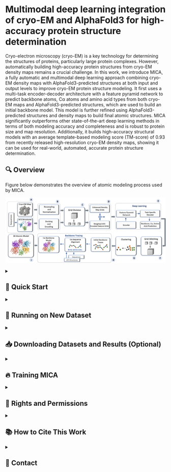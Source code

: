 # Multimodal deep learning integration of cryo-EM and AlphaFold3 for high-accuracy protein structure determination 

Cryo-electron microscopy (cryo-EM) is a key technology for determining the structures of proteins, particularly large protein complexes. However, automatically building high-accuracy protein structures from cryo-EM density maps remains a crucial challenge. In this work, we introduce MICA, a fully automatic and multimodal deep learning approach combining cryo-EM density maps with AlphaFold3-predicted structures at both input and output levels to improve cryo-EM protein structure modeling. It first uses a multi-task encoder-decoder architecture with a feature pyramid network to predict backbone atoms, Cα atoms and amino acid types from both cryo-EM maps and AlphaFold3-predicted structures, which are used to build an initial backbone model. This model is further refined using AlphaFold3-predicted structures and density maps to build final atomic structures. MICA significantly outperforms other state-of-the-art deep learning methods in terms of both modeling accuracy and completeness and is robust to protein size and map resolution. Additionally, it builds high-accuracy structural models with an average template-based modeling score (TM-score) of 0.93 from recently released high-resolution cryo-EM density maps, showing it can be used for real-world, automated, accurate protein structure determination.

## 🔍 Overview
Figure below demonstrates the overview of atomic modeling process used by MICA.

![Alt text](<assets/General_Overview.jpg>)

<details>
<summary><h2>🚀 Quick Start</h2></summary>

### 1. Clone the Repository
```
git clone https://github.com/jianlin-cheng/MICA
cd MICA
```

### 2. Set Up Conda Environment
Create and activate the conda environment using the provided YAML file:

```
conda env create -f environment.yml
conda activate MICA
```

### 3. Download MICA Model
```
curl https://zenodo.org/records/15756654/files/trained_models.tar.gz?download=1 --output trained_models.tar.gz
tar -xzvf trained_models.tar.gz
rm trained_models.tar.gz
```

### 4. Download Sample Data for Inference
```
curl https://zenodo.org/records/15756654/files/input.tar.gz?download=1 --output input.tar.gz
tar -xzvf input.tar.gz
rm input.tar.gz
```

### 5. Inference on Sample Data 
Run inference on sample data to make sure the installation has been done correctly.
```
python run.py -m input/15635/emd_15635.map -f input/15635/8at6.fasta -i input/15635 --run_pulchra --pulchra_path=modules/pulchra304/src/pulchra --resolution=3.7
```

</details>

<details>
<summary><h2>📂 Running on New Dataset</h2></summary>

### 🔧 Step 1: Install and Configure PHENIX (Skip this step if you already have Phenix on your machine)

1. Visit the [PHENIX download website](https://phenix-online.org/download)
2. Click on **Request a password** using your institutional email
3. Once you get *username* and *password* go to **Download official release**
4. Download the command-line installer for your machine
5. Set up Phenix
6. Verify the Phenix installation and grab path to phenix_env.sh

**For complete instructions on installing and setting up Phenix visit [PHENIX website](https://phenix-online.org/documentation/install-setup-run.html)**

### 🔮 Step 2: Inference on New Dataset
#### 📋 Prerequisites
- FASTA sequence file (e.g., `8at6.fasta`)
- Cryo-EM density map (e.g., `emd_15635.map`)
- PHENIX installed

#### 📁 Directory Structure
Your directory structure should be something like this; initially containing 8at6.fasta and emd_15635.map:
```
MICA/
└── input/
    └── 15635/
        ├── AF3_chains/
        ├── AF3_docked_models/
        ├── AF3_domains/
        ├── AF3_JSON/
        │   ├── 8AT6_1.json
        │   ├── 8AT6_2.json
        │   └── 8AT6_3.json
        ├── AF3_PDBs/
        ├── AF3_results/
        │   ├── 8at6_1/
        │   ├── 8at6_2/
        │   └── 8at6_3/
        ├── AF3_structures/
        ├── 8at6.fasta
        ├── 15635_af3_docked.pdb
        └── emd_15635.map
```

Run the following commands sequentially inside *MICA location*.

#### 2.1 Generate AlphaFold3 JSON files
**Required Format:**
```bash
python utils/fasta_to_AF3_json.py -f <path/to/fasta/file> -n <protein_name or Map ID>
```

**Example:**
```bash
python utils/fasta_to_AF3_json.py -f input/15635/8at6.fasta -n 15635
```

- Upload generated JSON files to [AlphaFold3 server](https://alphafoldserver.com)
- Download results and place in:
  - `input/15635/AF3_results/8at6_1/*model_0.cif`
  - `input/15635/AF3_results/8at6_2/*model_0.cif`
  - `input/15635/AF3_results/8at6_3/*model_0.cif`

#### 2.2 Process AlphaFold3 results
**Required Format:**
```bash
python utils/process_AF3_results.py -f <path/to/fasta/file> -a <path/to/AF3_results>
```

**Example:**
```bash
python utils/process_AF3_results.py -f input/15635/8at6.fasta -a input/15635/AF3_results
```

#### 2.3 Get map parameters if Cryo-EM map is available in EMDB website (Optional)

**Required Format:**
```bash
python utils/emdb_extractor.py --emdb_id <EMDB_ID>
```

**Example:**
```bash
python utils/emdb_extractor.py --emdb_id 15635
```

#### 2.4 Dock domains into cryo-EM map
**Required Format:**
```bash
python utils/dock_in_map.py \
    -m <path/to/cryo-EM/map> \
    -c <contour_level> \
    -r <resolution> \
    -f <path/to/fasta/file> \
    -a <path/to/AF3_results> \
    --phenix_act <path/to/phenix/activation>
```

**Example:**
```bash
python utils/dock_in_map.py \
    -m input/15635/emd_15635.map \
    -c 0.0242 \
    -r 3.7 \
    -f input/15635/8at6.fasta \
    -a input/15635/AF3_results \
    --phenix_act ../phenix/phenix-1.20.1-4487/phenix_env.sh
```

#### 2.5 Run data preprocessing, deep learning prediction and atomic model building
**Required Format:**
```bash
python run.py \
    -m <path/to/cryo-EM/map> \
    -f <path/to/fasta/file> \
    -i <protein/dataset_identifier> \
    --run_pulchra \
    --pulchra_path=<path/to/pulchra> \
    --run_phenix \
    --phenix_act=<path/to/phenix/activation> \
    --resolution=<resolution>
```

**Example:**
```bash
python run.py \
    -m input/15635/emd_15635.map \
    -f input/15635/8at6.fasta \
    -i input/15635 \
    --run_pulchra \
    --pulchra_path=modules/pulchra304/src/pulchra \
    --run_phenix \
    --phenix_act=../phenix/phenix-1.20.1-4487/phenix_env.sh \
    --resolution=3.7
```

#### 2.6 Results
Final atomic model will be saved in: `output/15635_8at6_MICA_all_atom_model.pdb`

</details>

<details>
<summary><h2>📥 Downloading Datasets and Results (Optional)</h2></summary>

This section provides instructions for downloading the training dataset, test dataset, and pre-computed results for the MICA project.

### 📊 Available Downloads

| Dataset | Size | Description | Use Case |
|---------|------|-------------|----------|
| **Training Dataset** | ~48 GB | Curated cryo-EM maps with corresponding FASTA sequences, PDB files, and AlphaFold3 structures for model training | Model development and training |
| **Test Dataset** | ~20 GB | Evaluation datasets containing cryo-EM maps and associated FASTA sequences, ground truth structures and AlphaFold3 structures | Model validation and benchmarking |
| **Pre-computed Results** | ~150 MB | MICA predictions on test results | Comparison and analysis |

### 1. Downloading Training Dataset (Optional)
```
curl https://zenodo.org/records/15756654/files/Training_Dataset.tar.gz?download=1 --output Training_Dataset.tar.gz
tar -xzvf Training_Dataset.tar.gz
rm Training_Dataset.tar.gz
```

### 2. Downloading Test Dataset (Optional)
```
curl https://zenodo.org/records/15756654/files/Test_Dataset.tar.gz?download=1 --output Test_Dataset.tar.gz
tar -xzvf Test_Dataset.tar.gz
rm Test_Dataset.tar.gz
```

### 3. Downloading Pre-computed Results for MICA (Optional)
```
curl https://zenodo.org/records/15756654/files/Results.tar.gz?download=1 --output Results.tar.gz
tar -xzvf Results.tar.gz
rm Results.tar.gz
```

</details>

<details>
<summary><h2>🔥 Training MICA </h2></summary>

This section provides comprehensive instructions for training MICA from scratch.

### 📁 Initial Training Dataset Structure
```
Training_Dataset/
└── Raw_Data/
    └── 0071/                    # Dataset entry 0071
        ├── 6qve.fasta          # Protein FASTA file
        ├── 6qve.pdb            # Ground Truth PDB structure
        ├── 0071_af3_docked.pdb # AF3 docked structure
        └── emd_0071.map        # Cryo-EM density map
```
### 🚀 Training Process

### 1. Download Training Dataset
Download Training Dataset from previous step (skip this step if you have already downloaded or are going to use your own data)

If using your own data, please compile the data in the same format as in *Initial Training Dataset Structure*

### 2. Create Full Training Data with Grids
```bash
sh create_training_data.sh
```

After running this script, your training dataset directory structure should look like:
```
Training_Dataset/
├── Grids/
│   ├── AA_masks/                # Amino acid mask files
│   ├── ALA_encodings/           # Alanine residue encodings
│   ├── ARG_encodings/           # Arginine residue encodings
│   ├── ASN_encodings/           # Asparagine residue encodings
│   ├── ASP_encodings/           # Aspartic acid residue encodings
│   ├── BB_masks/                # Backbone mask files
│   ├── C_encodings/             # Carbon atom encodings
│   ├── CA_encodings/            # Alpha carbon encodings
│   ├── CA_masks/                # Alpha carbon mask files
│   ├── CYS_encodings/           # Cysteine residue encodings
│   ├── GLN_encodings/           # Glutamine residue encodings
│   ├── GLU_encodings/           # Glutamic acid residue encodings
│   ├── GLY_encodings/           # Glycine residue encodings
│   ├── HIS_encodings/           # Histidine residue encodings
│   ├── ILE_encodings/           # Isoleucine residue encodings
│   ├── LEU_encodings/           # Leucine residue encodings
│   ├── LYS_encodings/           # Lysine residue encodings
│   ├── MET_encodings/           # Methionine residue encodings
│   ├── N_encodings/             # Nitrogen atom encodings
│   ├── normalized_maps/         # Normalized density maps
│   ├── O_encodings/             # Oxygen atom encodings
│   ├── PHE_encodings/           # Phenylalanine residue encodings
│   ├── PRO_encodings/           # Proline residue encodings
│   ├── SER_encodings/           # Serine residue encodings
│   ├── THR_encodings/           # Threonine residue encodings
│   ├── TRP_encodings/           # Tryptophan residue encodings
│   ├── TYR_encodings/           # Tyrosine residue encodings
│   └── VAL_encodings/           # Valine residue encodings
├── Processed_Data/              # Intermediate processed files
└── Raw_Data/
    └── 0071/                    # Dataset entry 0071
        ├── 6qve.fasta          # Protein sequence file
        ├── 6qve.pdb            # Experimental structure
        ├── 0071_af3_docked.pdb # AF3 docked structure
        └── emd_0071.map        # Cryo-EM density map
```

### 3. Run Training
```bash
python train.py
```

### ⚙️ Parameter Tuning

Parameters tuning can be found in `training_config.py` or passed directly to `train.py`

**Required Format:**
```bash
python train.py --batch_size <size> --learning_rate <rate> --epochs <num>
```

**Example:**
```bash
python train.py --batch_size 4 --learning_rate 0.0001 --epochs 100
```

</details>

<details>
<summary><h2>📄 Rights and Permissions</h2></summary>

Open Access \
This article is licensed under a Creative Commons Attribution 4.0 International License, which permits use, sharing, adaptation, distribution and reproduction in any medium or format, as long as you give appropriate credit to the original author(s) and the source, provide a link to the Creative Commons license, and indicate if changes were made. The images or other third party material in this article are included in the article's Creative Commons license, unless indicated otherwise in a credit line to the material. If material is not included in the article's Creative Commons license and your intended use is not permitted by statutory regulation or exceeds the permitted use, you will need to obtain permission directly from the copyright holder. To view a copy of this license, visit http://creativecommons.org/licenses/by/4.0/.

### 🔐 Data Usage Rights

The datasets provided with MICA are derived from publicly available sources:

- **Cryo-EM density maps**: Retrieved from the Electron Microscopy Data Bank (EMDB)
- **Protein structures**: Retrieved from the Protein Data Bank (PDB)
- **AlphaFold3 predictions**: Generated using the AlphaFold Server

</details>

<details>
<summary><h2>📚 How to Cite This Work</h2></summary>

### Primary Citation

If you use MICA in your research, please cite our paper:

```bibtex
@article{mica2025,
  title={Multimodal deep learning integration of cryo-EM and AlphaFold3 for high-accuracy protein structure  determination},
  author={Gyawali, Rajan and
          Dhakal, Ashwin and
          Cheng, Jianlin},
  journal={[Journal Name]},
  year={2025},
  volume={[Volume]},
  number={[Issue]},
  pages={[Pages]},
  doi={[DOI]},
  url={https://github.com/jianlin-cheng/MICA}
}
```

### Dataset Citation

If you use our curated datasets, please also cite:

```bibtex
@dataset{gyawali_2025_15756654,
  author={Gyawali, Rajan and
          Dhakal, Ashwin and
          Cheng, Jianlin},
  title={Multimodal deep learning integration of cryo-EM and AlphaFold3 for high-accuracy protein structure
        determination},
  year=2025,
  publisher={Zenodo},
  doi={10.5281/zenodo.15756654},
  url={https://zenodo.org/records/15756654},
}
```

</details>

<details>
<summary><h2>📧 Contact</h2></summary>

**Jianlin (Jack) Cheng, PhD, AAAS Fellow**  
Curators' Distinguished Professor  
William and Nancy Thompson Distinguished Professor  
Department of Electrical Engineering and Computer Science  
University of Missouri  
Columbia, MO 65211, USA  
 **Email**: [chengji@missouri.edu](mailto:chengji@missouri.edu)

</details>